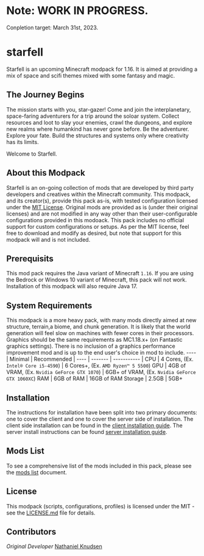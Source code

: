 # **Note: WORK IN PROGRESS.**
Conpletion target: March 31st, 2023.

# starfell
Starfell is an upcoming Minecraft modpack for 1.16. It is aimed at providing a mix of space and scifi themes mixed with some fantasy and magic.

## The Journey Begins
The mission starts with you, star-gazer! Come and join the interplanetary, space-faring adventurers for a trip around the soloar system. Collect resources and loot to slay your enemies, crawl the dungeons, and explore new realms where humankind has never gone before. Be the adventurer. Explore your fate. Build the structures and systems only where creativity has its limits.

Welcome to Starfell.

## About this Modpack
Starfell is an on-going collection of mods that are developed by third party developers and creatives within the Minecraft community. This modpack, and its creator(s), provide this pack as-is, with tested configuration licensed under the [MIT License](./LICENSE). Original mods are provided as is (under their original licenses) and are not modified in any way other than their user-configurable configurations provided in this modoack. This pack includes no official support for custom configurations or setups. As per the MIT license, feel free to download and modify as desired, but note that support for this modpack will and is not included.

## Prerequisits
This mod pack requires the Java variant of Minecraft `1.16`. If you are using the Bedrock or Windows 10 variant of Minecraft, this pack will not work. Installation of this modpack will also require Java 17.

## System Requirements
This modpack is a more heavy pack, with many mods directly aimed at new structure, terrain,a biome, and chunk generation. It is likely that the world generation will feel slow on machines with fewer cores in their processors. Graphics should be the same requirements as MC1.18.x+ (on Fantastic graphics settings). There is no inclusion of a graphics performance improvement mod and is up to the end user's choice in mod to include.
---- | Minimal | Recommended |
---- | ------- | ----------- | 
CPU | 4 Cores, (Ex. `Intel® Core i5-4590`) | 6 Cores+, (Ex. `AMD Ryzen™ 5 5500`)
GPU | 4GB of VRAM, (Ex. `Nvidia GeForce GTX 1070`) |  6GB+ of VRAM, (Ex. `Nvidia GeForce GTX 1060XC`)
RAM | 6GB of RAM | 16GB of RAM
Storage | 2.5GB | 5GB+

## Installation
The instructions for installation have been split into two primary documents: one to cover the client and one to cover the server side of installation. The client side installation can be found in the [client installation guide](./docs/client-installation.md). The server install instructions can be found [server installation guide](./docs/server-installation.md).

## Mods List
To see a comprehensive list of the mods included in this pack, please see the [mods list](./docs/mods-list.md) document.

## License
This modpack (scripts, configurations, profiles) is licensed under the MIT - see the [LICENSE.md](LICENSE.md) file for details.

## Contributors
_Original Developer_ [Nathaniel Knudsen](https://github.com/stoicswe)